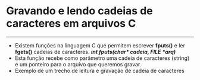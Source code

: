 # Gravando e lendo cadeias de caracteres em arquivos C
---
+ Existem funções na linguagem C que permitem escrever <b>fputs()</b> e ler <b>fgets()</b>  cadeias de caracteres.
   <em><b>int fputs(char* cadeia, FILE *arq)</b></em>
+ Esta função recebe como parâmetro uma cadeia de caracteres (string) e um ponteiro para o arquivo que queremos gravar.
+ Exemplo de um trecho de leitura e gravação de cadeia de caracteres  <br/>
```C

```




